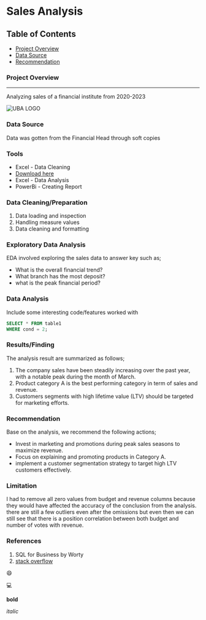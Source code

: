 # Sales Analysis

## Table of Contents

- [Project Overview](#project-overview)
- [Data Source](#data-source)
- [Recommendation](#recommendation)
  
### Project Overview
---

Analyzing sales of a financial institute from 2020-2023


![UBA LOGO](https://github.com/gideongad/Sales-Analysis/assets/172928409/745f6f03-94ab-4a0f-86a8-3229c7ec09d2)

### Data Source

Data was gotten from the Financial Head through soft copies

### Tools

- Excel - Data Cleaning
- [Download here](https://microsoft.com)
- Excel - Data Analysis
- PowerBi - Creating Report

 ### Data Cleaning/Preparation

 1. Data loading and inspection
 2. Handling measure values
 3. Data cleaning and formatting
    
### Exploratory Data Analysis
EDA involved exploring the sales data to answer key such as;

- What is the overall financial trend?
- What branch has the most deposit?
- what is the peak financial period? 

### Data Analysis

Include some interesting code/features worked with

```sql 
SELECT * FROM table1
WHERE cond = 2;
```

### Results/Finding

The analysis result are summarized as follows;
1. The company sales  have been steadily increasing over the past year, with a notable peak during the month of March.
2. Product category A is the best performing category in term of sales and revenue.
3. Customers segments with high lifetime value (LTV) should be targeted for marketing efforts.

### Recommendation

Base on the analysis, we recommend the following actions;
- Invest in marketing and promotions during peak sales seasons to maximize revenue.
- Focus on explaining and promoting products in Category A.
- implement a customer segmentation strategy to target high LTV customers effectively.
  
 ### Limitation

I had to remove all zero values from budget and revenue columns because they would have affected the accuracy of the conclusion from the analysis. there are still a few outliers even after the omissions but even then we can still see that there is a position correlation between both budget and number of votes with revenue.

### References

1. SQL for Business by Worty
2. [stack overflow](https;//stack.com)

😄

💻

**bold**

*italic*
